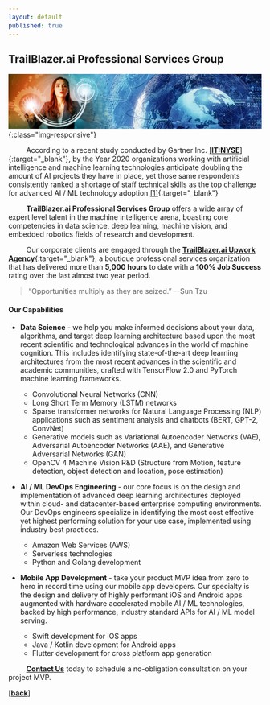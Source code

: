 ```yaml
---
layout: default
published: true
---
```


## TrailBlazer.ai Professional Services Group

![TrailBlazer.ai Data Science Consultants](/assets/images/Machine_Learning_Engineer.png){:class="img-responsive"}

&nbsp;&nbsp;&nbsp;&nbsp;&nbsp;&nbsp;&nbsp;&nbsp;&nbsp;According to a recent study conducted by Gartner Inc. [[**IT:NYSE**]](https://www.marketwatch.com/investing/stock/it){:target="_blank"}, by the Year 2020 organizations working with artificial intelligence and machine learning technologies anticipate doubling the amount of AI projects they have in place, yet those same respondents consistently ranked a shortage of staff technical skills as the top challenge for advanced AI / ML technology adoption.[[1]](https://www.gartner.com/en/newsroom/press-releases/2019-07-15-gartner-survey-reveals-leading-organizations-expect-t){:target="_blank"} 

&nbsp;&nbsp;&nbsp;&nbsp;&nbsp;&nbsp;&nbsp;&nbsp;&nbsp;**TrailBlazer.ai Professional Services Group** offers a wide array of expert level talent in the machine intelligence arena, boasting core competencies in data science, deep learning, machine vision, and embedded robotics fields of research and development. 

&nbsp;&nbsp;&nbsp;&nbsp;&nbsp;&nbsp;&nbsp;&nbsp;&nbsp;Our corporate clients are engaged through the [**TrailBlazer.ai Upwork Agency**](https://www.upwork.com/agencies/~01bab5176d3e25ccb0){:target="_blank"}, a boutique professional services organization that has delivered more than **5,000 hours** to date with a **100% Job Success** rating over the last almost two year period.

>“Opportunities multiply as they are seized.” --Sun Tzu

#### Our Capabilities
- **Data Science** - we help you make informed decisions about your data, algorithms, and target deep learning architecture based upon the most recent scientific and technological advances in the world of machine cognition. This includes identifying state-of-the-art deep learning architectures from the most recent advances in the scientific and academic communities, crafted with TensorFlow 2.0 and PyTorch machine learning frameworks. 
  - Convolutional Neural Networks (CNN)
  - Long Short Term Memory (LSTM) networks
  - Sparse transformer networks for Natural Language Processing (NLP) applications such as sentiment analysis and chatbots (BERT, GPT-2, ConvNet)
  - Generative models such as Variational Autoencoder Networks (VAE), Adversarial Autoencoder Networks (AAE), and Generative Adversarial Networks (GAN)
  - OpenCV 4 Machine Vision R&D (Structure from Motion, feature detection, object detection and location, pose estimation)

- **AI / ML DevOps Engineering** - our core focus is on the design and implementation of advanced deep learning architectures deployed within cloud- and datacenter-based enterprise computing environments. Our DevOps engineers specialize in identifying the most cost effective yet highest performing solution for your use case, implemented using industry best practices.
  - Amazon Web Services (AWS)
  - Serverless technologies
  - Python and Golang development

- **Mobile App Development** - take your product MVP idea from zero to hero in record time using our mobile app developers. Our specialty is the design and delivery of highly performant iOS and Android apps augmented with hardware accelerated mobile AI / ML technologies, backed by high performance, industry standard APIs for AI / ML model serving.
  - Swift development for iOS apps
  - Java / Kotlin development for Android apps
  - Flutter development for cross platform app generation

&nbsp;&nbsp;&nbsp;&nbsp;&nbsp;&nbsp;&nbsp;&nbsp;&nbsp;[**Contact Us**](https://TrailBlazer.ai/contact_machine_learning_experts) today to schedule a no-obligation consultation on your project MVP.

[[**back**]](./)
